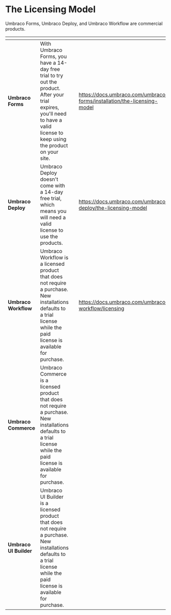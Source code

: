 # The Licensing Model

Umbraco Forms, Umbraco Deploy, and Umbraco Workflow are commercial products.

<table data-view="cards"><thead><tr><th></th><th></th><th></th><th data-hidden data-card-target data-type="content-ref"></th></tr></thead><tbody><tr><td><strong>Umbraco Forms</strong></td><td>With Umbraco Forms, you have a 14-day free trial to try out the product. After your trial expires, you'll need to have a valid license to keep using the product on your site.</td><td></td><td><a href="https://docs.umbraco.com/umbraco-forms/installation/the-licensing-model">https://docs.umbraco.com/umbraco-forms/installation/the-licensing-model</a></td></tr><tr><td><strong>Umbraco Deploy</strong></td><td>Umbraco Deploy doesn't come with a 14-day free trial, which means you will need a valid license to use the products.</td><td></td><td><a href="https://docs.umbraco.com/umbraco-deploy/the-licensing-model">https://docs.umbraco.com/umbraco-deploy/the-licensing-model</a></td></tr><tr><td><strong>Umbraco Workflow</strong></td><td>Umbraco Workflow is a licensed product that does not require a purchase. New installations defaults to a trial license while the paid license is available for purchase. </td><td></td><td><a href="https://docs.umbraco.com/umbraco-workflow/licensing">https://docs.umbraco.com/umbraco-workflow/licensing</a></td></tr><tr><td><strong>Umbraco Commerce</strong></td><td>Umbraco Commerce is a licensed product that does not require a purchase. New installations defaults to a trial license while the paid license is available for purchase. </td><td></td><td></td></tr><tr><td><strong>Umbraco UI Builder</strong></td><td>Umbraco UI Builder is a licensed product that does not require a purchase. New installations defaults to a trial license while the paid license is available for purchase. </td><td></td><td></td></tr></tbody></table>
